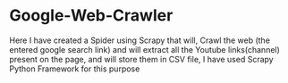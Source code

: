 # Google-Web-Crawler
Here I have created a Spider using Scrapy that will, Crawl the web (the entered google search link) and will extract all the Youtube links(channel) present on the page, and will store them in CSV file, I have used Scrapy Python Framework for this purpose

